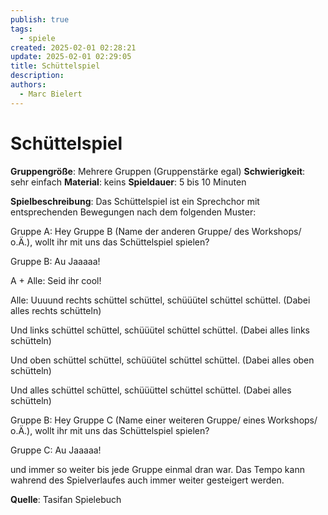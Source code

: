 ```yaml
---
publish: true
tags:
  - spiele
created: 2025-02-01 02:28:21
update: 2025-02-01 02:29:05
title: Schüttelspiel
description: 
authors:
  - Marc Bielert
---
```


# Schüttelspiel

**Gruppengröße**: Mehrere Gruppen (Gruppenstärke egal)
**Schwierigkeit**: sehr einfach
**Material**: keins
**Spieldauer**: 5 bis 10 Minuten

**Spielbeschreibung**:
Das Schüttelspiel ist ein Sprechchor mit entsprechenden Bewegungen nach dem folgenden Muster:

Gruppe A: Hey Gruppe B (Name der anderen Gruppe/ des Workshops/ o.Ä.), wollt ihr mit uns das Schüttelspiel spielen?

Gruppe B: Au Jaaaaa!

A + Alle: Seid ihr cool!

Alle: Uuuund rechts schüttel schüttel, schüüütel schüttel schüttel. (Dabei alles rechts schütteln)

Und links schüttel schüttel, schüüütel schüttel schüttel. (Dabei alles links schütteln)

Und oben schüttel schüttel, schüüütel schüttel schüttel. (Dabei alles oben schütteln)

Und alles schüttel schüttel, schüüüttel schüttel schüttel. (Dabei alles schütteln)

Gruppe B: Hey Gruppe C (Name einer weiteren Gruppe/ eines Workshops/ o.Ä.), wollt ihr mit uns das Schüttelspiel spielen?

Gruppe C: Au Jaaaaa!

und immer so weiter bis jede Gruppe einmal dran war. Das Tempo kann wahrend des Spielverlaufes auch immer weiter gesteigert werden.

**Quelle**:
Tasifan Spielebuch